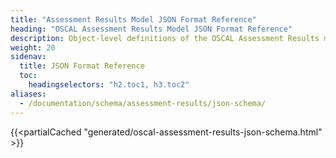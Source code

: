 ```yaml
---
title: "Assessment Results Model JSON Format Reference"
heading: "OSCAL Assessment Results Model JSON Format Reference"
description: Object-level definitions of the OSCAL Assessment Results model JSON format.
weight: 20
sidenav:
  title: JSON Format Reference
  toc:
    headingselectors: "h2.toc1, h3.toc2"
aliases:
  - /documentation/schema/assessment-results/json-schema/
---
```


{{<partialCached "generated/oscal-assessment-results-json-schema.html" >}}
